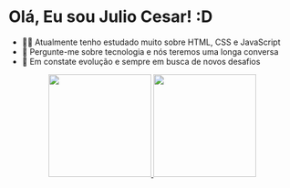 # Olá, Eu sou Julio Cesar! :D

- 👨‍🎓 Atualmente tenho estudado muito sobre HTML, CSS e JavaScript
- 💬 Pergunte-me sobre tecnologia e nós teremos uma longa conversa
- 🚀 Em constate evolução e sempre em busca de novos desafios
<div align="center">
  <a href="https://github.com/JC-Rodrigues">
  <img height="180em" src="https://github-readme-stats.vercel.app/api?username=JC-Rodrigues&show_icons=true&theme=tokyonight&include_all_commits=true&count_private=true"/>
    
   <img height="180em" src="https://github-readme-stats.vercel.app/api/top-langs/?username=JC-Rodrigues&layout=compact&show_icons=true&theme=tokyonight&include_all_commits=true&count_private=true"/>
    
    
  
</div>
